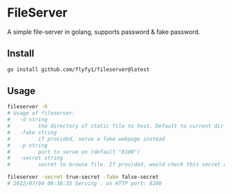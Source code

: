 # FileServer

A simple file-server in golang, supports password & fake password.

## Install

```bash
go install github.com/flyfy1/fileserver@latest
```

## Usage

```bash
fileserver -h
# Usage of fileserver:
#   -d string
#         the directory of static file to host. Default to current dir (default ".")
#   -fake string
#         if provided, serve a fake webpage instead
#   -p string
#         port to serve on (default "8100")
#   -secret string
#         secret to browse file. If provided, would check this secret cookie

fileserver -secret true-secret -fake false-secret
# 2022/07/04 08:38:35 Serving . on HTTP port: 8100
```
